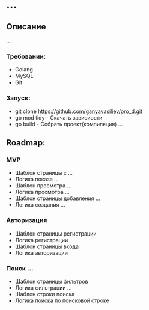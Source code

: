 # ...

## Описание
...

### Требовании:
* Golang
* MySQL
* Git

### Запуск:
* git clone https://github.com/ganyavasiliev/pro_d.git
* go mod tidy - Скачать зависиости
* go build - Собрать проект(компиляция)
...

## Roadmap:
### MVP
* Шаблон страницы с ...
* Логика показа ...
* Шаблон просмотра ...
* Логика просмотра ...
* Шаблон страницы добавления ...
* Логика создания ...

### Авторизация
* Шаблон страницы регистрации
* Логика регистрации
* Шаблон страницы входа
* Логика авторизации

### Поиск ...
* Шаблон страницы фильтров
* Логика фильтрации ...
* Шаблон строки поиска
* Логика поиска по поисковой строке
